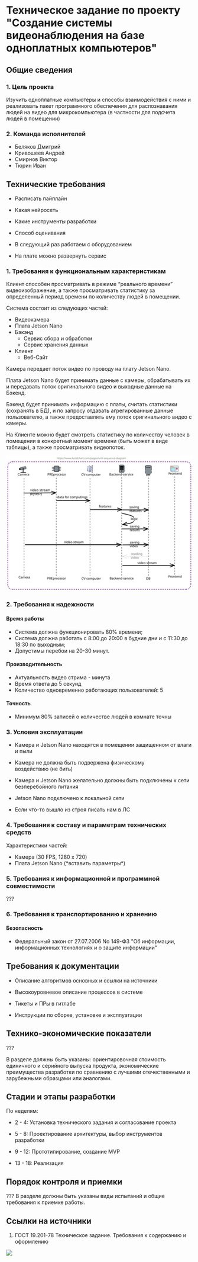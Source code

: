 # Техническое задание по проекту "Создание системы видеонаблюдения на базе одноплатных компьютеров"

## Общие сведения

### 1. Цель проекта

Изучить одноплатные компьютеры и способы 
взаимодействия с ними и реализовать пакет 
программного обеспечения для распознавания людей на 
видео для микрокомпьютера (в частности для подсчета 
людей в помещении)

### 2. Команда исполнителей
- Беляков Дмитрий
- Кривошеев Андрей
- Смирнов Виктор
- Тюрин Иван

## Технические требования

- Расписать пайплайн
- Какая нейросеть
- Какие инструменты разработки
- Способ оценивания

- В следующий раз работаем с оборудованием
- На плате можно развернуть сервис

### 1. Требования к функциональным характеристикам

Клиент способен просматривать в режиме “реального 
времени” видеоизображение, а также просматривать 
статистику за определенный период времени по 
количеству людей в помещении.

Система состоит из следующих частей: 
- Видеокамера
- Плата Jetson Nano
- Бэкэнд
  - Сервис сбора и обработки
  - Сервис хранения данных
- Клиент
  - Веб-Сайт

Камера передает поток видео по проводу на плату 
Jetson Nano.

Плата Jetson Nano будет принимать данные с камеры, 
обрабатывать их и передавать поток оригинального 
видео и выходные данные на Бэкенд.

Бэкенд будет принимать информацию с платы, считать 
статистики (coхранять в БД), и по запросу отдавать
агрегированные данные пользователю, а также
предоставлять ему поток оригинального видео
с камеры.

На Клиенте можно будет смотреть статистику по 
количеству человек в помещении в конкретный момент 
времени (быть может в виде таблицы), а также 
просматривать видеопоток.

![Sequence Diagram](./res/sequence-diagram-draft.svg)

### 2. Требования к надежности

#### Время работы

- Система должна функционировать 80% времени;
- Система должна работать с 8:00 до 20:00 
  в будние дни и с 11:30 до 18:30 по выходным;
- Допустимы перебои на 20-30 минут.

#### Производительность

- Актуальность видео стрима - минута
- Время ответа до 5 секунд
- Количество одновременно работающих пользователей: 5

#### Точность

- Минимум 80% записей о количестве людей в комнате 
  точны

### 3. Условия эксплуатации

- Камера и Jetson Nano находятся в помещении 
  защищенном от влаги и пыли

- Камера не должна быть подвержена физическому   
  воздействию (не бить)

- Камера и Jetson Nano желательно должны быть 
  подключены к сети безперебойного питания

- Jetson Nano подключено к локальной сети

- Если что-то вышло из строя писать нам в ЛС

### 4. Требования к составу и параметрам технических средств

Характеристики частей:
- Камера (30 FPS, 1280 x 720)
- Плата Jetson Nano (\*вставить параметры\*)

### 5. Требования к информационной и программной совместимости

??? 

### 6. Требования к транспортированию и хранению

#### Безопасность

- Федеральный закон от 27.07.2006 No 149-ФЗ "Об 
  информации, информационных технологиях и о 
  защите информации"

## Требования к документации

- Описание алгоритмов основных и ссылки на источники

- Высокоуровневое описание процессов в системе

- Тикеты и ПРы в гитлабе

- Инструкции по сборке, установке и эксплуатации

## Технико-экономические показатели

??? 

В разделе должны быть указаны: ориентировочная стоимость 
единичного и серийного выпуска продукта, экономические 
преимущества разработки по сравнению с лучшими отечественными 
и зарубежными образцами или аналогами.

## Cтадии и этапы разработки

По неделям:

- 2 - 4:
  Установка технического задания и согласование проекта

- 5 - 8:
  Проектирование архитектуры, выбор инструментов разработки
  
- 9 - 12:
  Прототипирование, создание MVP
  
- 13 - 18:
  Реализация

## Порядок контроля и приемки

??? В разделе должны быть указаны виды испытаний и общие требования к 
приемке работы.

## Ссылки на источники

1. ГОСТ 19.201-78 Техническое задание. 
   Требования к содержанию и оформлению

![]("./resources/pic.svg")